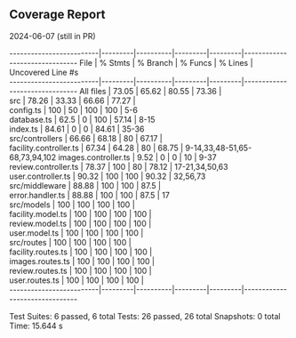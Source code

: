 ## Coverage Report

2024-06-07 (still in PR)

-------------------------|---------|----------|---------|---------|-------------------------------
File                     | % Stmts | % Branch | % Funcs | % Lines | Uncovered Line #s             
-------------------------|---------|----------|---------|---------|-------------------------------
All files                |   73.05 |    65.62 |   80.55 |   73.36 |                               
 src                     |   78.26 |    33.33 |   66.66 |   77.27 |                               
  config.ts              |     100 |       50 |     100 |     100 | 5-6                           
  database.ts            |    62.5 |        0 |     100 |   57.14 | 8-15                          
  index.ts               |   84.61 |        0 |       0 |   84.61 | 35-36                         
 src/controllers         |   66.66 |    68.18 |      80 |   67.17 |                               
  facility.controller.ts |   67.34 |    64.28 |      80 |   68.75 | 9-14,33,48-51,65-68,73,94,102 
  images.controller.ts   |    9.52 |        0 |       0 |      10 | 9-37                          
  review.controller.ts   |   78.37 |      100 |      80 |   78.12 | 17-21,34,50,63                
  user.controller.ts     |   90.32 |      100 |     100 |   90.32 | 32,56,73                      
 src/middleware          |   88.88 |      100 |     100 |    87.5 |                               
  error.handler.ts       |   88.88 |      100 |     100 |    87.5 | 17                            
 src/models              |     100 |      100 |     100 |     100 |                               
  facility.model.ts      |     100 |      100 |     100 |     100 |                               
  review.model.ts        |     100 |      100 |     100 |     100 |                               
  user.model.ts          |     100 |      100 |     100 |     100 |                               
 src/routes              |     100 |      100 |     100 |     100 |                               
  facility.routes.ts     |     100 |      100 |     100 |     100 |                               
  images.routes.ts       |     100 |      100 |     100 |     100 |                               
  review.routes.ts       |     100 |      100 |     100 |     100 |                               
  user.routes.ts         |     100 |      100 |     100 |     100 |                               
-------------------------|---------|----------|---------|---------|-------------------------------

Test Suites: 6 passed, 6 total
Tests:       26 passed, 26 total
Snapshots:   0 total
Time:        15.644 s
